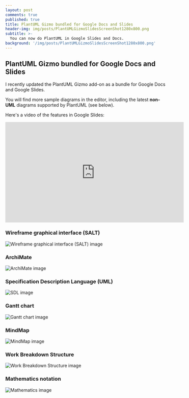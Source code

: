 ```yaml
---
layout: post
comments: true
published: true
title: PlantUML Gizmo bundled for Google Docs and Slides
header-img: img/posts/PlantUMLGizmoSlidesScreenShot1280x800.png
subtitle: >-
  You can now do PlantUML in Google Slides and Docs.
background: '/img/posts/PlantUMLGizmoSlidesScreenShot1280x800.png'
---
```

## PlantUML Gizmo bundled for Google Docs and Slides

I recently updated the PlantUML Gizmo add-on as a bundle for Google Docs and Google Slides.

You will find more sample diagrams in the editor, including the latest **non-UML** diagrams supported by PlantUML (see below).

Here's a video of the features in Google Slides:

<iframe width="560" height="315" src="https://www.youtube-nocookie.com/embed/CCO_2Us0jYg" frameborder="0" allow="accelerometer; autoplay; encrypted-media; gyroscope; picture-in-picture" allowfullscreen></iframe>

### Wireframe graphical interface (SALT)

![Wireframe graphical interface (SALT) image](https://www.plantuml.com/plantuml/svg/LOx12i8m44Jl-nLBJ-rV5CIBPuL2I25j5X9CDoMxWOhuxrP1KPZB30_UzAAkQ5qIY4iATpXLKLoJYunAcu8vXoYuPxdXL5KpMsWxlF0SQBwIn-9ypD0E7Hx-5cD_e2blO0RxHLwzER9IULimK25iOFp87FgIrnH5HtX0J-ptYqy0)

### ArchiMate

![ArchiMate image](https://www.plantuml.com/plantuml/svg/bLN1Zjem4Btp5LCEXPLOSkzfGxjR8Usg27RLoqh8CKFYbMDRjWEbNzz9uW0X0MrFs8zvxut7pyg3yypw8fSmLnwjGWypg_SEBJp-ORcHEFWY59V51Wih8VFUk6zHPDb-cWgV5Kb1fLmJL_afrtc4IN8mI59HR7acSkRnVY6Pycylpr7ENEkVgI7dWHTU8Xn1M5M-SDzfQJ22HuavMRd1h712eNFhNya7SZzEmhxUJc0OGrC2DJQyEv4MLdFw7JkTOmC6R39S4NWY1_YSlKAx4np7mgyAOxJr0I3N-Ii43BRQdbJ6iJ5ISEQ5LX3AxqZp35x_O9w5qsoEIzByZGaiM8fG5i2xWX5f-0nXAm-Z2usdGl5oCTvZOeWpmupjX2viq2anI1hmWlnTvqOh6kyu9f4TBYWQH2gzou5M69GWw6tLmBvHx3RrYZnJMkhqi8wj5rj6fnBg1NDj3tEF-MGe5EJL5g8McKAMo-Y3xPZZLXZV5ZlEFcGZHACS_MM0Vw92ApXyXOKiKg4-9LINaboLWexcBIMQHhcicgdOvNXSXH1Xj4HPZTbbmhW1xTPFKk_NpxZrlJc4JgH9fQHLVYfTlvcU1FOg7Pa6kM1I_AtlcmIwCUa9TM1NxIv5chNpsPEqgtRdl6l7YvqJgIfVUJsRdYp-ZsKhTD1wM86pn1k4lfVmEQzkGdlkxxBcnickifh8NkV6QMenhTkiBx1ZVEqPD0gyJ598J9FozgHw6ctLzapZ0TM6lW3_0000)

### Specification Description Language (UML)

![SDL image](https://www.plantuml.com/plantuml/svg/TO-n3e90343tVaL7Y8DnS3cKy0tk3WqKR3XwvEuaakY_UmABYIuTtcjUsYf4yl4-M0Yzw4YU1WnnjfocbtenviBKp0KOvKVCNFxya9fb4kqA2AELc1prcUGdC5JtQQTSEL97eYjSx9O0fnXuOayMhIY7r1GqPnJSuU7wfyBURnNwOLldzjz4iCJZ2q9q8x0sk9tQYagu5L0bblvx0m00)

### Gantt chart

![Gantt chart image](https://www.plantuml.com/plantuml/img/XP4x2m9138Jx-nNJMOg8WfreeOA5XM1nMAnUF1UEtIE9Yl_UlSNr_MYMG2RVJB93KSDQ6gUQvGlswlLS4meIMxerAYCgw7HHcBF0k09MiFMLPmgbmzmSoHN4xRajzpgg3fJbIn95dL29CVY667isLNl2H2vsOo11ijmfCTwJjGJ1ECjNR9MWmLAIK-_k52IXq1_pKylNSPmQ5Dym_G-OHxT0Y56pVEQiHjtftWPJxLdNtvVzCtSzGwT9WGtj0W6lfqqHdaE-YvfDX-69ttm1)

### MindMap

![MindMap image](https://www.plantuml.com/plantuml/img/JP6vRiCm44HxViLMATG4wHN2GEHALWn4S92MabOK0LuWbt7qzz516sh8cJUBNHwdI2AGKNOmmhDUU5BEmgXa2WXlZ1HfX6Q6c3m6s2mhe7mPjP2ymau9oueLIEqwvBSkMKeBAU2YRFg3HbdQR9qEqK7NrHa-qJsw1E4dVccgy-vzqX5vw_Gy_DGPeVDwOOJ2NDkThPVWNoBwzJnmLpI1W5yCCsXd9LXXS1jMngtAT7tv6ZcySxYspSSncaVrYBwTJaOvDg4OCB3d8sIFTiYgHqiB7vrRjsVTxfb6kPH2K78YraukK4PhXwnEovB_u1y0)

### Work Breakdown Structure

![Work Breakdown Structure image](https://www.plantuml.com/plantuml/svg/DL2xRiCm3Dpz5Pow6Fg7035Gj2WwE4XsMM8T8ZAfIdI3_dqfszMaUn1tvAcgB_gSQjV39pxXNQQkxs70G151k14mulTA1HTaDP_9Rz6-fBym-xmp8_vG6nyssCE5PdRN35zI8CXQAXx2JTBAYbXsEAAFnBC11-SxXaUYgaro9jKiN6cYH4hxl8CF2Lv9kBKyt-2Qa_W8Wp1kFJOgUiLuzCYOaWN02xmMlop-oDsoe1bhv-p1vK4f_UyIoahQreLAve1mbuhSdP2ZdUeF)

### Mathematics notation

![Mathematics image](https://www.plantuml.com/plantuml/png/JO_H3e8W58RlUGekOSoXrbMPyn6wwDB9S62u8JIa3JFVFSbgtPtpVVl_dLEDdZj_7pGu50FtgkoDPscJTIXW4GhwPiUl34rE9fQH1yloPhV_QMEzXAw_AWykRe9SZnPi2K55Y5qdtGyCgQHCCLfted0ICQRgKm8ApRqCvHbDppgIjfl3Wc4zj3RCq3gum0xz6LBBszXhQmgw9O4q0iPBGBLEyQKN)


